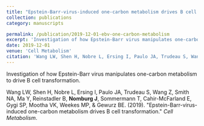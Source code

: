 ```yaml
---
title: "Epstein-Barr-virus-induced one-carbon metabolism drives B cell transformation"
collection: publications
category: manuscripts

permalink: /publication/2019-12-01-ebv-one-carbon-metabolism
excerpt: 'Investigation of how Epstein-Barr virus manipulates one-carbon metabolism to drive B cell transformation.'
date: 2019-12-01
venue: 'Cell Metabolism'
citation: 'Wang LW, Shen H, Nobre L, Ersing I, Paulo JA, Trudeau S, Wang Z, Smith NA, Ma Y, Reinstadler B, Nomburg J, Sommermann T, Cahir-McFarland E, Gygi SP, Mootha VK, Weekes MP, &amp; Gewurz BE. (2019). &quot;Epstein-Barr-virus-induced one-carbon metabolism drives B cell transformation.&quot; <i>Cell Metabolism</i>.'
---
```


Investigation of how Epstein-Barr virus manipulates one-carbon metabolism to drive B cell transformation.


Wang LW, Shen H, Nobre L, Ersing I, Paulo JA, Trudeau S, Wang Z, Smith NA, Ma Y, Reinstadler B, **Nomburg J**, Sommermann T, Cahir-McFarland E, Gygi SP, Mootha VK, Weekes MP, &amp; Gewurz BE. (2019). &quot;Epstein-Barr-virus-induced one-carbon metabolism drives B cell transformation.&quot; <i>Cell Metabolism</i>.